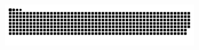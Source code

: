 <picture align="center">
  <source media="(prefers-color-scheme: light)" srcset="https://raw.githubusercontent.com/Mateus23-silva/snake/output/github-contribution-grid-snake-dark.svg">
  <img align="center" alt="github contribution grid snake animation" src="https://raw.githubusercontent.com/mari4souza/mari4souza/output/github-contribution-grid-snake.svg">
</picture>
